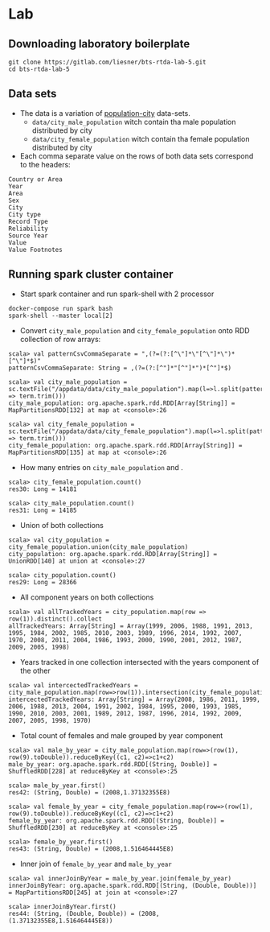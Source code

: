# Lab

## Downloading laboratory boilerplate

```terminal
git clone https://gitlab.com/liesner/bts-rtda-lab-5.git
cd bts-rtda-lab-5
```

## Data sets

- The data is a variation of  [population-city](https://github.com/datasets/population-city) data-sets.
    - ```data/city_male_population``` witch contain tha male population distributed by city
    - ```data/city_female_population``` witch contain tha female population distributed by city
- Each comma separate value on the rows of both data sets correspond to the headers: 

```terminal
Country or Area
Year
Area
Sex
City
City type
Record Type
Reliability
Source Year
Value
Value Footnotes
```    

## Running spark cluster container
- Start spark container and run spark-shell with 2 processor

```
docker-compose run spark bash
spark-shell --master local[2]
```

- Convert ```city_male_population``` and ```city_female_population``` onto RDD collection of row arrays:

```terminal
scala> val patternCsvCommaSeparate = ",(?=(?:[^\"]*\"[^\"]*\")*[^\"]*$)"
patternCsvCommaSeparate: String = ,(?=(?:[^"]*"[^"]*")*[^"]*$)

scala> val city_male_population = sc.textFile("/appdata/data/city_male_population").map(l=>l.split(patternCsvCommaSeparate).map(term => term.trim()))
city_male_population: org.apache.spark.rdd.RDD[Array[String]] = MapPartitionsRDD[132] at map at <console>:26

scala> val city_female_population = sc.textFile("/appdata/data/city_female_population").map(l=>l.split(patternCsvCommaSeparate).map(term => term.trim()))
city_female_population: org.apache.spark.rdd.RDD[Array[String]] = MapPartitionsRDD[135] at map at <console>:26
```

- How many entries on ```city_male_population``` and .

```terminal
scala> city_female_population.count()
res30: Long = 14181

scala> city_male_population.count()
res31: Long = 14185
```

- Union of both collections
```terminal
scala> val city_population = city_female_population.union(city_male_population)
city_population: org.apache.spark.rdd.RDD[Array[String]] = UnionRDD[140] at union at <console>:27

scala> city_population.count()
res29: Long = 28366
```

- All component years on both collections

```terminal
scala> val allTrackedYears = city_population.map(row => row(1)).distinct().collect
allTrackedYears: Array[String] = Array(1999, 2006, 1988, 1991, 2013, 1995, 1984, 2002, 1985, 2010, 2003, 1989, 1996, 2014, 1992, 2007, 1970, 2008, 2011, 2004, 1986, 1993, 2000, 1990, 2001, 2012, 1987, 2009, 2005, 1998)
```

- Years tracked in one collection intersected with the years component of the other

```terminal
scala> val intercectedTrackedYears = city_male_population.map(row=>row(1)).intersection(city_female_population.map(row=>row(1))).collect()
intercectedTrackedYears: Array[String] = Array(2008, 1986, 2011, 1999, 2006, 1988, 2013, 2004, 1991, 2002, 1984, 1995, 2000, 1993, 1985, 1990, 2010, 2003, 2001, 1989, 2012, 1987, 1996, 2014, 1992, 2009, 2007, 2005, 1998, 1970)
```

- Total count of females and male grouped by year component
 
 ```terminal
scala> val male_by_year = city_male_population.map(row=>(row(1), row(9).toDouble)).reduceByKey((c1, c2)=>c1+c2)
male_by_year: org.apache.spark.rdd.RDD[(String, Double)] = ShuffledRDD[228] at reduceByKey at <console>:25

scala> male_by_year.first()
res42: (String, Double) = (2008,1.37132355E8)

scala> val female_by_year = city_female_population.map(row=>(row(1), row(9).toDouble)).reduceByKey((c1, c2)=>c1+c2)
female_by_year: org.apache.spark.rdd.RDD[(String, Double)] = ShuffledRDD[230] at reduceByKey at <console>:25

scala> female_by_year.first()
res43: (String, Double) = (2008,1.516464445E8)
```

- Inner join of ```female_by_year``` and ```male_by_year```

```terminal
scala> val innerJoinByYear = male_by_year.join(female_by_year)
innerJoinByYear: org.apache.spark.rdd.RDD[(String, (Double, Double))] = MapPartitionsRDD[245] at join at <console>:27

scala> innerJoinByYear.first()
res44: (String, (Double, Double)) = (2008,(1.37132355E8,1.516464445E8))
```











